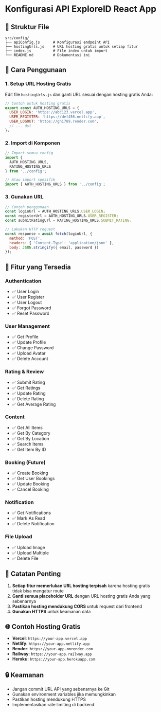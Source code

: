 # Konfigurasi API ExploreID React App

## 📁 Struktur File

```
src/config/
├── apiConfig.js      # Konfigurasi endpoint API
├── hostingUrls.js    # URL hosting gratis untuk setiap fitur
├── index.js          # File index untuk import
└── README.md         # Dokumentasi ini
```

## 🚀 Cara Penggunaan

### 1. Setup URL Hosting Gratis

Edit file `hostingUrls.js` dan ganti URL sesuai dengan hosting gratis Anda:

```javascript
// Contoh untuk hosting gratis
export const AUTH_HOSTING_URLS = {
  USER_LOGIN: 'https://abc123.vercel.app',
  USER_REGISTER: 'https://def456.netlify.app',
  USER_LOGOUT: 'https://ghi789.render.com',
  // ... dst
};
```

### 2. Import di Komponen

```javascript
// Import semua config
import { 
  AUTH_HOSTING_URLS, 
  RATING_HOSTING_URLS 
} from '../config';

// Atau import spesifik
import { AUTH_HOSTING_URLS } from '../config';
```

### 3. Gunakan URL

```javascript
// Contoh penggunaan
const loginUrl = AUTH_HOSTING_URLS.USER_LOGIN;
const registerUrl = AUTH_HOSTING_URLS.USER_REGISTER;
const submitRatingUrl = RATING_HOSTING_URLS.SUBMIT_RATING;

// Lakukan HTTP request
const response = await fetch(loginUrl, {
  method: 'POST',
  headers: { 'Content-Type': 'application/json' },
  body: JSON.stringify({ email, password })
});
```

## 🔧 Fitur yang Tersedia

### Authentication
- ✅ User Login
- ✅ User Register  
- ✅ User Logout
- ✅ Forgot Password
- ✅ Reset Password

### User Management
- ✅ Get Profile
- ✅ Update Profile
- ✅ Change Password
- ✅ Upload Avatar
- ✅ Delete Account

### Rating & Review
- ✅ Submit Rating
- ✅ Get Ratings
- ✅ Update Rating
- ✅ Delete Rating
- ✅ Get Average Rating

### Content
- ✅ Get All Items
- ✅ Get By Category
- ✅ Get By Location
- ✅ Search Items
- ✅ Get Item By ID

### Booking (Future)
- ✅ Create Booking
- ✅ Get User Bookings
- ✅ Update Booking
- ✅ Cancel Booking

### Notification
- ✅ Get Notifications
- ✅ Mark As Read
- ✅ Delete Notification

### File Upload
- ✅ Upload Image
- ✅ Upload Multiple
- ✅ Delete File

## 📝 Catatan Penting

1. **Setiap fitur memerlukan URL hosting terpisah** karena hosting gratis tidak bisa mengatur route
2. **Ganti semua placeholder URL** dengan URL hosting gratis Anda yang sebenarnya
3. **Pastikan hosting mendukung CORS** untuk request dari frontend
4. **Gunakan HTTPS** untuk keamanan data

## 🌐 Contoh Hosting Gratis

- **Vercel**: `https://your-app.vercel.app`
- **Netlify**: `https://your-app.netlify.app`
- **Render**: `https://your-app.onrender.com`
- **Railway**: `https://your-app.railway.app`
- **Heroku**: `https://your-app.herokuapp.com`

## 🔒 Keamanan

- Jangan commit URL API yang sebenarnya ke Git
- Gunakan environment variables jika memungkinkan
- Pastikan hosting mendukung HTTPS
- Implementasikan rate limiting di backend 